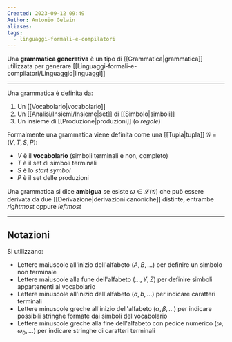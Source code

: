 ```yaml
---
Created: 2023-09-12 09:49
Author: Antonio Gelain
aliases: 
tags:
  - linguaggi-formali-e-compilatori
---
```

Una **grammatica generativa** è un tipo di [[Grammatica|grammatica]] utilizzata per generare [[Linguaggi-formali-e-compilatori/Linguaggio|linguaggi]]

---

Una grammatica è definita da:
 1. Un [[Vocabolario|vocabolario]]
 2. Un [[Analisi/Insiemi/Insieme|set]] di [[Simbolo|simboli]]
 3. Un insieme di [[Produzione|produzioni]] (o *regole*)

Formalmente una grammatica viene definita come una [[Tupla|tupla]] $\mathcal{G} = (V, T, S, P)$:
- $V$ è il **vocabolario** (simboli terminali e non, completo)
- $T$ è il set di simboli terminali
- $S$ è lo *start symbol*
- $P$ è il set delle produzioni

Una grammatica si dice **ambigua** se esiste $\omega \in \mathcal{L}(\mathcal{G})$ che può essere derivata da due [[Derivazione|derivazioni canoniche]] distinte, entrambe *rightmost* oppure *leftmost*

---

## Notazioni

Si utilizzano:
- Lettere maiuscole all'inizio dell'alfabeto ($A, B, ...$) per definire un simbolo non terminale
- Lettere maiuscole alla fune dell'alfabeto ($..., Y, Z$) per definire simboli appartenenti al vocabolario
- Lettere minuscole all'inizio dell'alfabeto ($a, b, ...$) per indicare caratteri terminali
- Lettere minuscole greche all'inizio dell'alfabeto ($\alpha, \beta, ...$) per indicare possibili stringhe formate dai simboli del vocabolario
- Lettere minuscole greche alla fine dell'alfabeto con pedice numerico ($\omega, \omega_{0}, ...$) per indicare stringhe di caratteri terminali
